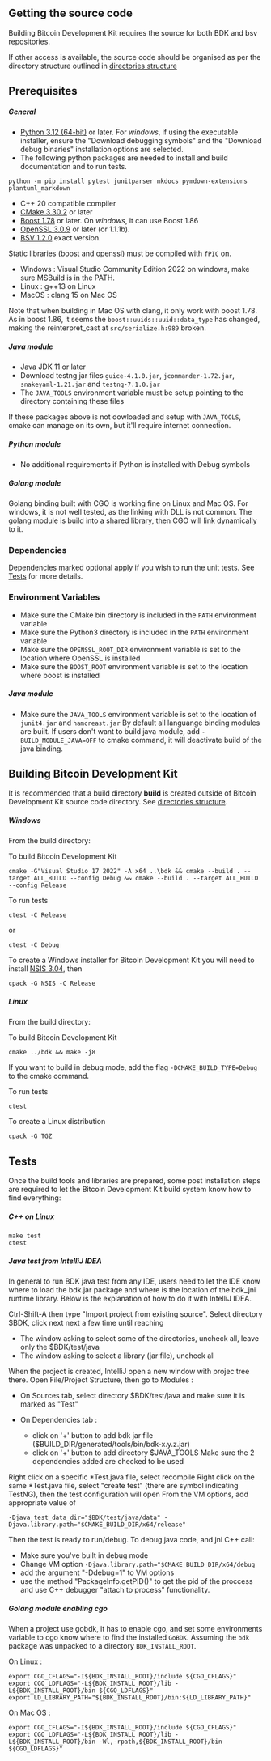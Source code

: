 ## Getting the source code
Building Bitcoin Development Kit requires the source for both BDK and bsv repositories. 

If other access is available, the source code should be organised as per the directory structure outlined in [directories structure](directories.md)

## Prerequisites
##### General
- [Python 3.12 (64-bit)](https://www.python.org/downloads/release/python-3125) or later. For _windows_, if using the executable installer, ensure the "Download debugging symbols" and the "Download debug binaries" installation options are selected. 
- The following python packages are needed to install and build documentation and to run tests.
```console
python -m pip install pytest junitparser mkdocs pymdown-extensions plantuml_markdown
```
- C++ 20 compatible compiler
- [CMake 3.30.2](https://cmake.org/download/) or later
- [Boost 1.78](https://www.boost.org/doc/libs/1_78_0/) or later. On _windows_, it can use Boost 1.86
- [OpenSSL 3.0.9](https://openssl-library.org/source/index.html) or later (or 1.1.1b).
- [BSV 1.2.0](https://github.com/bitcoin-sv/bitcoin-sv/releases) exact version.

Static libraries (boost and openssl) must be compiled with `fPIC` on.

- Windows : Visual Studio Community Edition 2022 on windows, make sure MSBuild is in the PATH.
- Linux : g++13 on Linux
- MacOS : clang 15 on Mac OS

Note that when building in Mac OS with clang, it only work with boost 1.78. As in boost 1.86, it seems the `boost::uuids::uuid::data_type` has changed, making the reinterpret_cast at `src/serialize.h:989` broken.

##### Java module
- Java JDK 11 or later
- Download testng jar files `guice-4.1.0.jar`, `jcommander-1.72.jar`, `snakeyaml-1.21.jar` and `testng-7.1.0.jar`
- The `JAVA_TOOLS` environment variable must be setup pointing to the directory containing these files

If these packages above is not dowloaded and setup with `JAVA_TOOLS`, cmake can manage on its own, but it'll require internet connection.

##### Python module
- No additional requirements if Python is installed with Debug symbols

##### Golang module
Golang binding built with CGO is working fine on Linux and Mac OS. For windows, it is not well tested, as the linking with DLL is not common.
The golang module is build into a shared library, then CGO will link dynamically to it.

### Dependencies
Dependencies marked optional apply if you wish to run the unit tests. See [Tests](#tests) for more details.

### Environment Variables

- Make sure the CMake bin directory is included in the `PATH` environment variable
- Make sure the Python3 directory is included in the `PATH` environment variable
- Make sure the `OPENSSL_ROOT_DIR` environment variable is set to the location where OpenSSL is installed
- Make sure the `BOOST_ROOT` environment variable is set to the location where boost is installed

##### Java module

- Make sure the `JAVA_TOOLS` environment variable is set to the location of `junit4.jar` and `hamcreast.jar`
By default all languange binding modules are built. If users don't want to build java module, add `-BUILD_MODULE_JAVA=OFF` to cmake command, it will deactivate build of the java binding.

## Building Bitcoin Development Kit
It is recommended that a build directory **build** is created outside of Bitcoin Development Kit source code directory. See [directories structure](directories.md).

##### Windows

From the build directory:

To build Bitcoin Development Kit
```console
cmake -G"Visual Studio 17 2022" -A x64 ..\bdk && cmake --build . --target ALL_BUILD --config Debug && cmake --build . --target ALL_BUILD --config Release
```

To run tests
```console 
ctest -C Release
```
or
```console 
ctest -C Debug
```

To create a Windows installer for Bitcoin Development Kit you will need to install [NSIS 3.04](https://nsis.sourceforge.io/Download), then
```console 
cpack -G NSIS -C Release
```

##### Linux

From the build directory:

To build Bitcoin Development Kit
```console
cmake ../bdk && make -j8
```

If you want to build in debug mode, add the flag `-DCMAKE_BUILD_TYPE=Debug` to the cmake command.

To run tests
```console
ctest
```

To create a Linux distribution
```console
cpack -G TGZ
```

## Tests
Once the build tools and libraries are prepared, some post installation steps are required to let the Bitcoin Development Kit build system know how to find everything:

##### C++ on Linux
```console
make test
ctest
```

##### Java test from IntelliJ IDEA

In general to run BDK java test from any IDE, users need to let the IDE know where to load the bdk.jar package and where is the location of the bdk_jni runtime library. Below is the explanation of how to do it with IntelliJ IDEA.

Ctrl-Shift-A then type "Import project from existing source". Select directory $BDK, click next next a few time until reaching

  - The window asking to select some of the directories, uncheck all, leave only the $BDK/test/java
  - The window asking to select a library (jar file), uncheck all

When the project is created, IntelliJ open a new window with projec tree there. Open File/Project Structure, then go to Modules :

  - On Sources tab, select directory $BDK/test/java and make sure it is marked as "Test"
  - On Dependencies tab :

      - click on '+' button to add bdk jar file ($BUILD_DIR/generated/tools/bin/bdk-x.y.z.jar)
      - click on '+' button to add directory $JAVA_TOOLS
    Make sure the 2 dependencies added are checked to be used

Right click on a specific *Test.java file, select recompile
Right click on the same *Test.java file, select "create test" (there are symbol indicating TestNG), then the test configuration will open
From the VM options, add appropriate value of
```
-Djava_test_data_dir="$BDK/test/java/data" -Djava.library.path="$CMAKE_BUILD_DIR/x64/release"
```
Then the test is ready to run/debug. To debug java code, and jni C++ call:

- Make sure you've built in debug mode
- Change VM option `-Djava.library.path="$CMAKE_BUILD_DIR/x64/debug` 
- add the argument "-Ddebug=1" to VM options
- use the method "PackageInfo.getPID()" to get the pid of the proccess and use C++ debugger "attach to process" functionality.

##### Golang module enabling cgo

When a project use gobdk, it has to enable cgo, and set some environments variable to cgo know where to find the installed `GoBDK`. Assuming the `bdk` package was unpacked to a directory `BDK_INSTALL_ROOT`.

On Linux :
```
export CGO_CFLAGS="-I${BDK_INSTALL_ROOT}/include ${CGO_CFLAGS}"
export CGO_LDFLAGS="-L${BDK_INSTALL_ROOT}/lib -L${BDK_INSTALL_ROOT}/bin ${CGO_LDFLAGS}"
export LD_LIBRARY_PATH="${BDK_INSTALL_ROOT}/bin:${LD_LIBRARY_PATH}"
```

On Mac OS :
```
export CGO_CFLAGS="-I${BDK_INSTALL_ROOT}/include ${CGO_CFLAGS}"
export CGO_LDFLAGS="-L${BDK_INSTALL_ROOT}/lib -L${BDK_INSTALL_ROOT}/bin -Wl,-rpath,${BDK_INSTALL_ROOT}/bin ${CGO_LDFLAGS}"
```